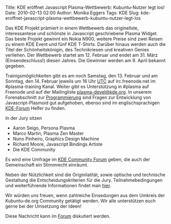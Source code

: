 Title: KDE eröffnet Javascript Plasma-Wettbewerb: Kubuntu-Nutzer legt los!
Date: 2010-02-13 02:00
Author: Monika Eggers
Tags: KDE
Slug: kde-eroffnet-javascript-plasma-wettbewerb-kubuntu-nutzer-legt-los

Das KDE Projekt prämiert in einem Wettbewerb das originellste,
interessantese und schönste in Javascript geschriebene Plasma Widget.
Das beste Projekt gewinnt ein Nokia N900, weitere Preise sind zwei
Reisen zu einem KDE Event und fünf KDE T-Shirts. Darüber hinaus werden
auch die Titel der Schönheitskönigin, des Technikriesen und kreativen
Genies verliehen. Der Wettbewerb startet am 12. Februar und endet am 31.
März (Einsendeschluss!) diesen Jahres. Die Gewinner werden am 9. April
bekannt gegeben.


Trainigsmöglichkeiten gibt es am noch Samstag, den 13. Februar und am
Sonntag, den 14. Februar jeweils um 16 Uhr
[UTC](http://wiki.kubuntu-de.org/Kubuntu_benutzen/Tipps_und_Tricks/UTC_Zeit_ausgeben "http://wiki.kubuntu-de.org/Kubuntu_benutzen/Tipps_und_Tricks/UTC_Zeit_ausgeben")
auf irc.freenode.net im \#plasma-training Kanal. Weiter gibt es
Unterstützung in \#plasma auf Freenode und auf der Mailingliste
<plasma-devel@kde.org>. In unserem Forenabschnitt zur
[Programmierung](http://forum.kubuntu-de.org/index.php?board=14.0 "http://forum.kubuntu-de.org/index.php?board=14.0")
sind Fragen zur Entwicklung von Javascript-Plasmoid gut aufgehoben,
ebenso sind im englischsprachigen
[KDE-Forum](http://forum.kde.org "http://forum.kde.org") Helfer zu
finden.


<!--break--><!--break-->

In der Jury sitzen


-   Aaron Seigo, Persona Plasma
-   Marco Martin, Plasma Zen Master
-   Nuno Pinheiro, Graphics Design Machine
-   Richard Moore, Javascript Bindings Artiste
-   Die KDE Community


Es wird eine Umfrage im [KDE Community
Forum](http://forum.kde.org/ "http://forum.kde.org/") geben, die auch
der Gemeinschaft ein Stimmrecht einräumt.


Neben der Nützlichkeit sind die Originilatität, sowie optische und
technische Gestaltung die Entscheidungskriterien für die Jury.
Teilnahmebedingungen und weiterführende Informationen findet man
[hier](http://dot.kde.org/2010/02/12/plasma-javascript-jam-session-contest "http://dot.kde.org/2010/02/12/plasma-javascript-jam-session-contest").


Wir würden uns freuen, wenn zahlreiche Einsedungen aus dem Umkreis der
Kubuntu-de.org Community getätigt werden. Wir alle unterstützen euch
gerne bei der Umsetzung der Ideen!


Diese Nachricht kann im
[Forum](http://forum.kubuntu-de.org/index.php?board=1.0 "http://forum.kubuntu-de.org/index.php?board=1.0")
diskutiert werden.



